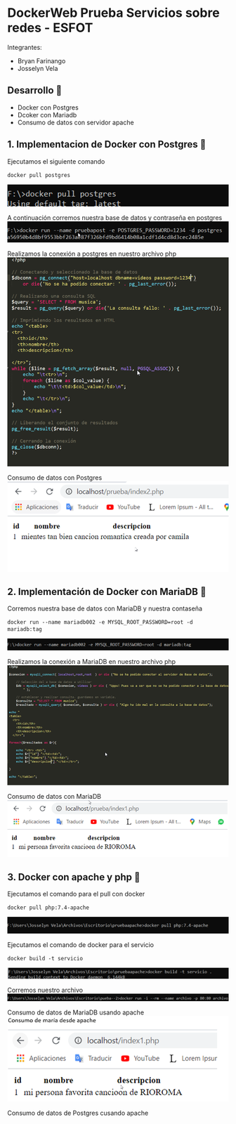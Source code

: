 # DockerWeb Prueba Servicios sobre redes - ESFOT
Integrantes:  
* Bryan Farinango
* Josselyn Vela
## Desarrollo 🚀
*  Docker con Postgres
*  Dcoker con Mariadb
*  Consumo de datos con servidor apache 

## 1. Implementacion de Docker con Postgres 📌
Ejecutamos el siguiente comando
```
docker pull postgres
```
![](https://github.com/Bryan-Farinango/dockerWeb/blob/master/assets/1.png)

A continuación corremos nuestra base de datos y contraseña en postgres
![](https://github.com/Bryan-Farinango/dockerWeb/blob/master/assets/2.png)

Realizamos la conexión a postgres en nuestro archivo php
![](https://github.com/Bryan-Farinango/dockerWeb/blob/master/assets/3.png)

Consumo de datos con Postgres
![](https://github.com/Bryan-Farinango/dockerWeb/blob/master/assets/6.png)

## 2. Implementación de Docker con MariaDB 📌
Corremos nuestra base de datos con MariaDB y nuestra contaseña
```
docker run --name mariadb002 -e MYSQL_ROOT_PASSWORD=root -d mariadb:tag
```
![](https://github.com/Bryan-Farinango/dockerWeb/blob/master/assets/4.png)

Realizamos la conexión a MariaDB en nuestro archivo php
![](https://github.com/Bryan-Farinango/dockerWeb/blob/master/assets/5.png)

Consumo de datos con MariaDB
![](https://github.com/Bryan-Farinango/dockerWeb/blob/master/assets/7.png)

## 3. Docker con apache y php 📌
Ejecutamos el comando para el pull con docker
```
docker pull php:7.4-apache
```
![](https://github.com/Bryan-Farinango/dockerWeb/blob/master/assets/8.png)

Ejecutamos el comando de docker para el servicio 
```
docker build -t servicio
```
![](https://github.com/Bryan-Farinango/dockerWeb/blob/master/assets/9.png)

Corremos nuestro archivo
![](https://github.com/Bryan-Farinango/dockerWeb/blob/master/assets/10.png)

Consumo de datos de MariaDB usando apache
![](https://github.com/Bryan-Farinango/dockerWeb/blob/master/assets/11.png)

Consumo de datos de Postgres cusando apache

